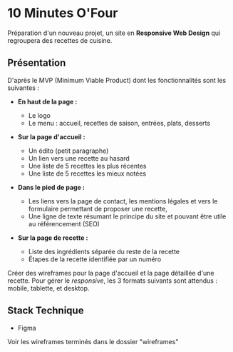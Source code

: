# 10 Minutes O'Four

Préparation d'un nouveau projet, un site en **Responsive Web Design** qui regroupera des recettes de cuisine. 

## Présentation

D'après le MVP (Minimum Viable Product) dont les fonctionnalités sont les suivantes :

- **En haut de la page :**

  - Le logo
  - Le menu : accueil, recettes de saison, entrées, plats, desserts

- **Sur la page d'accueil :**

  - Un édito (petit paragraphe)
  - Un lien vers une recette au hasard
  - Une liste de 5 recettes les plus récentes
  - Une liste de 5 recettes les mieux notées

- **Dans le pied de page :**

  - Les liens vers la page de contact, les mentions légales et vers le formulaire permettant de proposer une recette, 
  - Une ligne de texte résumant le principe du site et pouvant être utile au référencement (SEO)

- **Sur la page de recette :**

  - Liste des ingrédients séparée du reste de la recette
  - Étapes de la recette identifiée par un numéro

Créer des wireframes pour la page d'accueil et la page détaillée d'une recette. Pour gérer le _responsive_, les 3 formats suivants sont attendus : mobile, tablette, et desktop.

## Stack Technique

- Figma

Voir les wireframes terminés dans le dossier "wireframes"